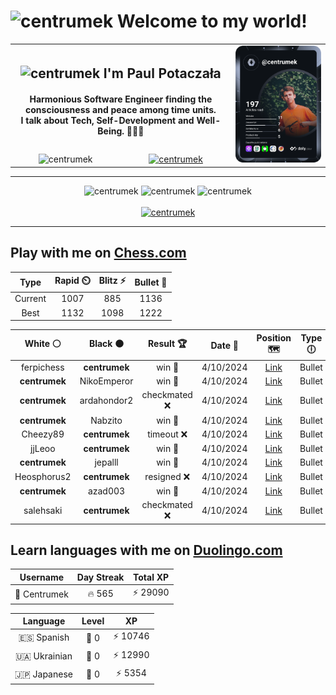 <h1>
  <img
    src="https://emojis.slackmojis.com/emojis/images/1531849430/4246/blob-sunglasses.gif"
    width="30"
    alt="centrumek"
  />
  Welcome to my world!
</h1>

<table>
  <tbody>
    <tr>
      <td align="center" width="70%" colspan="2">
        <h2>
          <img
            src="https://raw.githubusercontent.com/MartinHeinz/MartinHeinz/master/wave.gif"
            width="30px"
            alt="centrumek"
          />
          I'm Paul Potaczała
        </h2>
        <h4>
          Harmonious Software Engineer finding the consciousness and peace among time units.
          <br/>
          I talk about Tech, Self-Development and Well-Being. 🌿🧘🚀
        </h4>
      </td>
      <td width="30%" rowspan="2">
        <a href="https://app.daily.dev/centrumek">
          <img
            src="./devcard.svg"
            alt="centrumek"
          />
        </a>
      </td>
    </tr>
    <tr align="center">
      <td>
        <img
          src="https://komarev.com/ghpvc/?username=centrumek&label=visitors&color=0e75b6&style=flat"
          alt="centrumek"
        >
      </td>
      <td>
        <a href="https://stackoverflow.com/users/14496012/centrumek">
          <img
            src="https://stackoverflow.com/users/flair/14496012.png?theme=dark"
            alt="centrumek"
          >
        </a>
      </td>
    </tr>
  </tbody>
</table>

---
<div align="center">
  <img 
    src="https://github-readme-stats.vercel.app/api?username=centrumek&show_icons=true&count_private=true&theme=dark&hide_border=true&hide=issues,contribs&bg_color=00000000"
    alt="centrumek"
  />
  <img
    src="https://github-readme-stats.vercel.app/api/top-langs/?username=centrumek&layout=compact&hide_border=true&theme=dark&bg_color=00000000&langs_count=6&exclude_repo=air-statistic-app"
    alt="centrumek"
  />
  <img 
    src="https://github-readme-streak-stats.herokuapp.com?user=centrumek&theme=dark&hide_border=true&background=FFFFFF00"
    alt="centrumek"
  />
  <br/>
  <br/>
  <a href="https://www.buymeacoffee.com/centrumek">
    <img
      src="https://cdn.buymeacoffee.com/buttons/v2/default-orange.png"
      height="50"
      width="210"
      alt="centrumek"
    />
  </a>
</div>

---

## Play with me on [Chess.com](https://www.chess.com/member/centrumek)

<div align="center">
<!--START_SECTION:chessStats-->
<!-- Automatically generated with https://github.com/Balastrong/chess-stats-action -->

| Type | Rapid ⏲️ | Blitz ⚡ | Bullet 🔫 |
|:---:|:---:|:---:|:---:|
| Current | 1007 | 885 | 1136 |
| Best | 1132 | 1098 | 1222 |

| White ⚪ | Black ⚫ | Result 🏆 | Date 📅 | Position 🗺️ | Type 🕕 |
|:---:|:---:|:---:|:---:|:---:|:---:|
| ferpichess | **centrumek** | win 🥇 | 4/10/2024 | <a href="http://www.ee.unb.ca/cgi-bin/tervo/fen.pl?select=r7/pb6/6pk/1p6/P2pR1n1/1B4P1/1PP3KP/4R3 w - -">Link</a> | Bullet |
| **centrumek** | NikoEmperor | win 🥇 | 4/10/2024 | <a href="http://www.ee.unb.ca/cgi-bin/tervo/fen.pl?select=r4rk1/ppp3p1/3bn2p/6P1/4P1QP/3N4/PPP5/RN2K2R b KQ -">Link</a> | Bullet |
| **centrumek** | ardahondor2 | checkmated ❌ | 4/10/2024 | <a href="http://www.ee.unb.ca/cgi-bin/tervo/fen.pl?select=6k1/1p3ppp/2n5/8/P2N3P/3P1P2/1p4rr/1R3RK1 w - -">Link</a> | Bullet |
| **centrumek** | Nabzito | win 🥇 | 4/10/2024 | <a href="http://www.ee.unb.ca/cgi-bin/tervo/fen.pl?select=R2k4/6p1/5p1p/3B4/4N3/5P2/PP5P/2K5 b - -">Link</a> | Bullet |
| Cheezy89 | **centrumek** | timeout ❌ | 4/10/2024 | <a href="http://www.ee.unb.ca/cgi-bin/tervo/fen.pl?select=8/7p/5kp1/8/2KP4/8/8/4R3 b - -">Link</a> | Bullet |
| jjLeoo | **centrumek** | win 🥇 | 4/10/2024 | <a href="http://www.ee.unb.ca/cgi-bin/tervo/fen.pl?select=8/1pk4p/8/p1p5/P1Pp4/1P1Kq3/r4r2/8 w - -">Link</a> | Bullet |
| **centrumek** | jepalll | win 🥇 | 4/10/2024 | <a href="http://www.ee.unb.ca/cgi-bin/tervo/fen.pl?select=r5k1/8/R1Pp3p/3P1p2/2PR1P2/5BK1/7P/8 b - -">Link</a> | Bullet |
| Heosphorus2 | **centrumek** | resigned ❌ | 4/10/2024 | <a href="http://www.ee.unb.ca/cgi-bin/tervo/fen.pl?select=4Q3/p6p/6pk/5p2/8/NP6/P5PP/R6K b - -">Link</a> | Bullet |
| **centrumek** | azad003 | win 🥇 | 4/10/2024 | <a href="http://www.ee.unb.ca/cgi-bin/tervo/fen.pl?select=8/1Q4Qk/8/p3p2p/P3P2P/1PR3p1/8/4K3 b - -">Link</a> | Bullet |
| salehsaki | **centrumek** | checkmated ❌ | 4/10/2024 | <a href="http://www.ee.unb.ca/cgi-bin/tervo/fen.pl?select=7k/R6R/4Bp2/6pp/P7/4PK1P/1r4P1/8 b - -">Link</a> | Bullet |

<!--END_SECTION:chessStats-->
</div>

## Learn languages with me on [Duolingo.com](https://www.duolingo.com/profile/Centrumek)

<div align="center">
<!--START_SECTION:duolingoStats-->
<!-- Automatically generated with https://github.com/centrumek/duolingo-readme-stats-->

| Username | Day Streak | Total XP |
|:---:|:---:|:---:|
| 👤 Centrumek | 🔥 565 | ⚡ 29090 |

| Language | Level | XP |
|:---:|:---:|:---:|
| 🇪🇸 Spanish | 👑 0 | ⚡ 10746 |
| 🇺🇦 Ukrainian | 👑 0 | ⚡ 12990 |
| 🇯🇵 Japanese | 👑 0 | ⚡ 5354 |

<!--END_SECTION:duolingoStats-->
</div>
<!--
**centrumek/centrumek** is a ✨ _special_ ✨ repository because its `README.md` (this file) appears on your GitHub profile.

Here are some ideas to get you started:

- 🔭 I’m currently working on ...
- 🌱 I’m currently learning ...
- 👯 I’m looking to collaborate on ...
- 🤔 I’m looking for help with ...
- 💬 Ask me about ...
- 📫 How to reach me: ...
- 😄 Pronouns: ...
- ⚡ Fun fact: ...
-->
